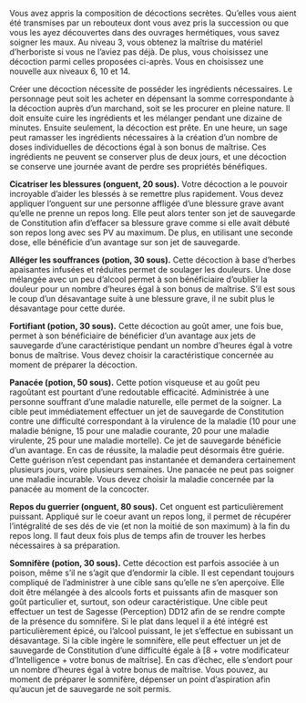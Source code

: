﻿---
id: subclass_wise_healer_fr.md#décoctions-secrètes
name: Décoctions secrètes
---

Vous avez appris la composition de décoctions secrètes. Qu’elles vous aient été transmises par un rebouteux dont vous avez pris la succession ou que vous les ayez découvertes dans des ouvrages hermétiques, vous savez soigner les maux. Au niveau 3, vous obtenez la maîtrise du matériel d’herboriste si vous ne l’aviez pas déjà. De plus, vous choisissez une décoction parmi celles proposées ci-après. Vous en choisissez une nouvelle aux niveaux 6, 10 et 14.

Créer une décoction nécessite de posséder les ingrédients nécessaires. Le personnage peut soit les acheter en dépensant la somme correspondante à la décoction auprès d’un marchand, soit se les procurer en pleine nature. Il doit ensuite cuire les ingrédients et les mélanger pendant une dizaine de minutes. Ensuite seulement, la décoction est prête. En une heure, un sage peut ramasser les ingrédients nécessaires à la création d’un nombre de doses individuelles de décoctions égal à son bonus de maîtrise. Ces ingrédients ne peuvent se conserver plus de deux jours, et une décoction se conserve une journée avant de perdre ses propriétés bénéfiques.

**Cicatriser les blessures (onguent, 20 sous).** Votre décoction a le pouvoir incroyable d’aider les blessés à se remettre plus rapidement. Vous devez appliquer l’onguent sur une personne affligée d’une blessure grave avant qu’elle ne prenne un repos long. Elle peut alors tenter son jet de sauvegarde de Constitution afin d’effacer sa blessure grave comme si elle avait débuté son repos long avec ses PV au maximum. De plus, en utilisant une seconde dose, elle bénéficie d’un avantage sur son jet de sauvegarde.

**Alléger les souffrances (potion, 30 sous).** Cette décoction à base d’herbes apaisantes infusées et réduites permet de soulager les douleurs. Une dose mélangée avec un peu d’alcool permet à son bénéficiaire d’oublier la douleur pour un nombre d’heures égal à son bonus de maîtrise. S’il est sous le coup d’un désavantage suite à une blessure grave, il ne subit plus le désavantage pour cette durée.

**Fortifiant (potion, 30 sous).** Cette décoction au goût amer, une fois bue, permet à son bénéficiaire de bénéficier d’un avantage aux jets de sauvegarde d’une caractéristique pendant un nombre d’heures égal à votre bonus de maîtrise. Vous devez choisir la caractéristique concernée au moment de préparer la décoction.

**Panacée (potion, 50 sous).** Cette potion visqueuse et au goût peu ragoûtant est pourtant d’une redoutable efficacité. Administrée à une personne souffrant d’une maladie naturelle, elle permet de la soigner. La cible peut immédiatement effectuer un jet de sauvegarde de Constitution contre une difficulté correspondant à la virulence de la maladie (10 pour une maladie bénigne, 15 pour une maladie courante, 20 pour une maladie virulente, 25 pour une maladie mortelle). Ce jet de sauvegarde bénéficie d’un avantage. En cas de réussite, la maladie peut désormais être guérie. Cette guérison n’est cependant pas instantanée et demandera certainement plusieurs jours, voire plusieurs semaines. Une panacée ne peut pas soigner une maladie incurable. Vous devez choisir la maladie concernée par la panacée au moment de la concocter.

**Repos du guerrier (onguent, 80 sous).** Cet onguent est particulièrement puissant. Appliqué sur le coeur avant un repos long, il permet de récupérer l’intégralité de ses dés de vie (et non la moitié de son maximum) à la fin du repos long. Il faut deux fois plus de temps afin de trouver les herbes nécessaires à sa préparation.

**Somnifère (potion, 30 sous).** Cette décoction est parfois associée à un poison, même s’il ne s’agit que d’endormir la cible. Il est cependant toujours compliqué de l’administrer à une cible sans qu’elle ne s’en aperçoive. Elle doit être mélangée à des alcools forts et puissants afin de masquer son goût particulier et, surtout, son odeur caractéristique. Une cible peut effectuer un test de Sagesse (Perception) DD12 afin de se rendre compte de la présence du somnifère. Si le plat dans lequel il a été intégré est particulièrement épicé, ou l’alcool puissant, le jet s’effectue en subissant un désavantage. Si la cible ingère le somnifère, elle peut effectuer un jet de sauvegarde de Constitution d’une difficulté égale à [8 + votre modificateur d’Intelligence + votre bonus de maîtrise]. En cas d’échec, elle s’endort pour un nombre d’heures égal à votre bonus de maîtrise. Vous pouvez, au moment de préparer le somnifère, dépenser un point d’aspiration afin qu’aucun jet de sauvegarde ne soit permis.

